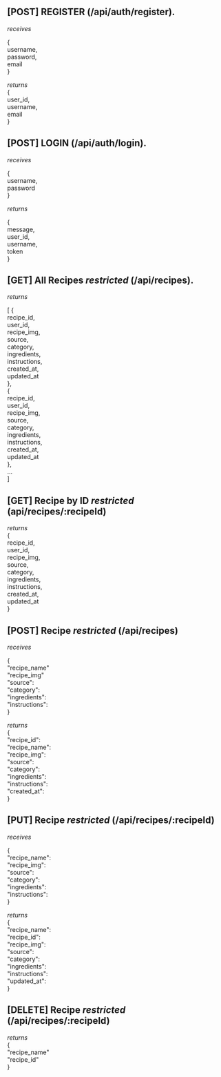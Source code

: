 [POST] REGISTER (/api/auth/register). 
---------------------

*receives*    

{  
  username,  
  password,  
  email  
}   

*returns*    
{   
  user_id,  
  username,  
  email   
}

[POST] LOGIN (/api/auth/login). 
---------------------

*receives*  

{  
  username,  
  password  
}

*returns*    
  
{  
  message,  
  user_id,  
  username,  
  token  
}   

[GET] All Recipes *restricted* (/api/recipes). 
---------------------

*returns*    

[
    {  
       recipe_id,  
       user_id,  
       recipe_img,  
       source,  
       category,  
       ingredients,  
       instructions,  
       created_at,  
       updated_at   
    },  
    {  
       recipe_id,  
       user_id,  
       recipe_img,  
       source,  
       category,  
       ingredients,  
       instructions,  
       created_at,  
       updated_at  
    },  
    ...    
]   

  
[GET] Recipe by ID *restricted* (api/recipes/:recipeId)   
---------------------

*returns*    
 {  
   recipe_id,  
   user_id,  
   recipe_img,  
   source,  
   category,  
   ingredients,  
   instructions,  
   created_at,  
   updated_at   
 }

[POST] Recipe *restricted* (/api/recipes)
---------------------

*receives*  
 
{  
    "recipe_name"  
    "recipe_img"  
    "source":  
    "category":   
    "ingredients":   
    "instructions":  
}

*returns*    
{  
    "recipe_id":  
    "recipe_name":  
    "recipe_img":   
    "source":  
    "category":   
    "ingredients":   
    "instructions":  
    "created_at":  
}

[PUT] Recipe *restricted* (/api/recipes/:recipeId)
---------------------

*receives*  

{  
    "recipe_name":  
    "recipe_img":  
    "source":  
    "category":   
    "ingredients":   
    "instructions":  
}

*returns*    
{  
   "recipe_name":  
    "recipe_id":  
    "recipe_img":   
    "source":  
    "category":   
    "ingredients":   
    "instructions":   
    "updated_at":   
}


[DELETE] Recipe *restricted* (/api/recipes/:recipeId)
---------------------

*returns*    
{  
  "recipe_name"       
  "recipe_id"     
}
